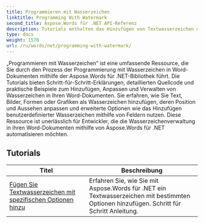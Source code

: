 ```yaml
---
title: Programmieren mit Wasserzeichen
linktitle: Programming With Watermark
second_title: Aspose.Words für .NET API-Referenz
description: Tutorials enthalten das Hinzufügen von Textwasserzeichen mit spezifischen Optionen
type: docs
weight: 1570
url: /ru/words/net/programming-with-watermark/
---
```

„Programmieren mit Wasserzeichen“ ist eine umfassende Ressource, die Sie durch den Prozess der Programmierung mit Wasserzeichen in Word-Dokumenten mithilfe der Aspose.Words für .NET-Bibliothek führt. Die Tutorials bieten Schritt-für-Schritt-Erklärungen, detaillierten Quellcode und praktische Beispiele zum Hinzufügen, Anpassen und Verwalten von Wasserzeichen in Ihren Word-Dokumenten. Sie erfahren, wie Sie Text, Bilder, Formen oder Grafiken als Wasserzeichen hinzufügen, deren Position und Aussehen anpassen und erweiterte Optionen wie das Hinzufügen benutzerdefinierter Wasserzeichen mithilfe von Feldern nutzen. Diese Ressource ist unerlässlich für Entwickler, die die Wasserzeichenverwaltung in ihren Word-Dokumenten mithilfe von Aspose.Words für .NET automatisieren möchten.

 ## Tutorials
| Titel | Beschreibung |
| --- | --- |
| [Fügen Sie Textwasserzeichen mit spezifischen Optionen hinzu](./add-text-watermark-with-specific-options/) | Erfahren Sie, wie Sie mit Aspose.Words für .NET ein Textwasserzeichen mit bestimmten Optionen hinzufügen. Schritt für Schritt Anleitung. |